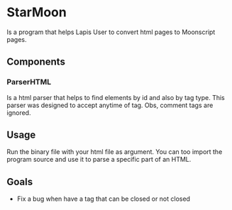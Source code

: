# StarMoon

Is a program that helps Lapis User to convert html pages to Moonscript pages.

## Components

### ParserHTML

Is a html parser that helps to find elements by id and also by tag type. This parser was designed to accept anytime of tag. Obs, comment tags are ignored.

## Usage

Run the binary file with your html file as argument. You can too import the program source and use it to parse a specific part of an HTML.

## Goals

* Fix a bug when have a tag that can be closed or not closed
